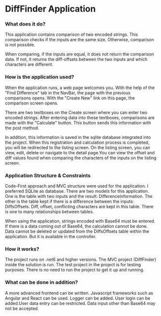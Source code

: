 <h1>DiffFinder Application</h1>

<h3>What does it do?</h3>
<p>This application contains comparison of two encoded strings. This comparison checks if the inputs are the same size. Otherwise, comparison is not possible.</p>
<p>When comparing, if the inputs are equal, it does not return the comparison data. If not, it returns the diff-offsets between the two inputs and which characters are different. </p>

<h3>How is the application used?</h3>
<p>When the application runs, a web page welcomes you. With the help of the "Find Difference" tab in the NavBar, the page with the previous comparisons opens. With the "Create New" link on this page, the comparison screen opens.</p>
<p>There are two textboxes on the Create screen where you can enter two encoded strings. After entering data into these textboxes, comparisons are made with the "Calculate" button. This button sends this information with the post method.</p>
<p>In addition, this information is saved in the sqlite database integrated into the project. When this registration and calculation process is completed, you will be redirected to the listing screen. On the listing screen, you can view, edit, delete or navigate to the detail page.You can view the offset and diff values found when comparing the characters of the inputs on the listing screen.</p>

<h3>Application Structure & Constraints</h3>
<p>Code-First approach and MVC structure were used for the application. I preferred SQLite as database. There are two models for this application. One is the table with two inputs and the result: DifferenceInformation. The other is the table kept if there is a difference between the inputs: DiffsOffsets. Diff, offset, conflicting characters are kept in this table. There is one to many relationships between tables.</p>
<p>When using the application, strings encoded with Base64 must be entered. If there is a data coming out of Base64, the calculation cannot be done. Data cannot be deleted or updated from the DiffsOffsets table within the application. But it is available in the controller.</p>

<h3>How it works?</h3>
<p>The project runs on .net6 and higher versions. The MVC project (DiffFinder) inside the solution is run. The test project in the project is for testing purposes. There is no need to run the project to get it up and running.</p>

<h3>What can be done in addition?</h3>
<p>A more advanced frontend can be written. Javascript frameworks such as Angular and React can be used. Logger can be added. User login can be added.User data entry can be restricted. Data input other than Base64 may not be accepted.</p>
